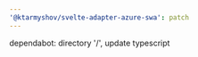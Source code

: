 ```yaml
---
'@ktarmyshov/svelte-adapter-azure-swa': patch
---
```


dependabot: directory '/', update typescript
